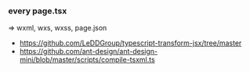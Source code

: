 ### every page.tsx

=> wxml, wxs, wxss, page.json

* https://github.com/LeDDGroup/typescript-transform-jsx/tree/master
* https://github.com/ant-design/ant-design-mini/blob/master/scripts/compile-tsxml.ts
